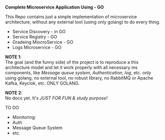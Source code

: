 **Complete Microservice Application Using - GO**

This Repo contains just a simple implementation of microservice architecture, without any external tool (using only golang) to do every thing.
- Service Discovery - in GO
- Service Registry - GO
- Gradeing MiocroService - GO 
- Logs Microservice - GO

**NOTE 1**:  
  The goal (and the funny side) of the project is to reproduce a this architecture model and let it work properly with all necessary ms components, like *Message queue system*, *Authentication*, *log*, etc. only using golang, no external tool, no robust library, no RabbitMQ or Apache Kafka, Keyclok, etc. ONLY GOLANG.


**NOTE 2**:  
No docs yet. It's *JUST FOR FUN & study purpose!*

TO DO
- Monitoring:
- Auth
- Message Queue System 
- etc.